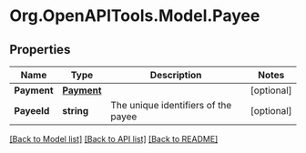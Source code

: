 
# Org.OpenAPITools.Model.Payee

## Properties

Name | Type | Description | Notes
------------ | ------------- | ------------- | -------------
**Payment** | [**Payment**](Payment.md) |  | [optional] 
**PayeeId** | **string** | The unique identifiers of the payee | [optional] 

[[Back to Model list]](../README.md#documentation-for-models)
[[Back to API list]](../README.md#documentation-for-api-endpoints)
[[Back to README]](../README.md)

